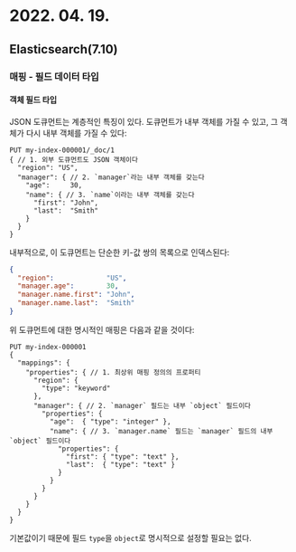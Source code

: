 # 2022. 04. 19.

## Elasticsearch(7.10)

### 매핑 - 필드 데이터 타입

#### 객체 필드 타입

JSON 도큐먼트는 계층적인 특징이 있다. 도큐먼트가 내부 객체를 가질 수 있고, 그 객체가 다시 내부 객체를 가질 수 있다:

```http
PUT my-index-000001/_doc/1
{ // 1. 외부 도큐먼트도 JSON 객체이다
  "region": "US",
  "manager": { // 2. `manager`라는 내부 객체를 갖는다
    "age":     30,
    "name": { // 3. `name`이라는 내부 객체를 갖는다
      "first": "John",
      "last":  "Smith"
    }
  }
}
```

내부적으로, 이 도큐먼트는 단순한 키-값 쌍의 목록으로 인덱스된다:

```json
{
  "region":             "US",
  "manager.age":        30,
  "manager.name.first": "John",
  "manager.name.last":  "Smith"
}
```

위 도큐먼트에 대한 명시적인 매핑은 다음과 같을 것이다:

```http
PUT my-index-000001
{
  "mappings": {
    "properties": { // 1. 최상위 매핑 정의의 프로퍼티
      "region": {
        "type": "keyword"
      },
      "manager": { // 2. `manager` 필드는 내부 `object` 필드이다
        "properties": {
          "age":  { "type": "integer" },
          "name": { // 3. `manager.name` 필드는 `manager` 필드의 내부 `object` 필드이다
            "properties": {
              "first": { "type": "text" },
              "last":  { "type": "text" }
            }
          }
        }
      }
    }
  }
}
```

기본값이기 때문에 필드 `type`을 `object`로 명시적으로 설정할 필요는 없다.